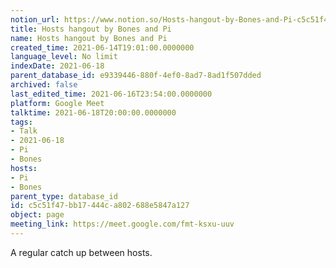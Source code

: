 ```yaml
---
notion_url: https://www.notion.so/Hosts-hangout-by-Bones-and-Pi-c5c51f47bb17444ca802688e5847a127
title: Hosts hangout by Bones and Pi
name: Hosts hangout by Bones and Pi
created_time: 2021-06-14T19:01:00.0000000
language_level: No limit
indexDate: 2021-06-18
parent_database_id: e9339446-880f-4ef0-8ad7-8ad1f507dded
archived: false
last_edited_time: 2021-06-16T23:54:00.0000000
platform: Google Meet
talktime: 2021-06-18T20:00:00.0000000
tags:
- Talk
- 2021-06-18
- Pi
- Bones
hosts:
- Pi
- Bones
parent_type: database_id
id: c5c51f47-bb17-444c-a802-688e5847a127
object: page
meeting_link: https://meet.google.com/fmt-ksxu-uuv
---
```


A regular catch up between hosts.


